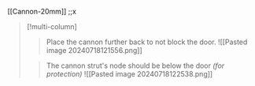 [[Cannon-20mm]] ;;x

>[!multi-column]
>>Place the cannon further back to not block the door.
>>![[Pasted image 20240718121556.png]]
>
>>The cannon strut's node should be below the door *(for protection)*
>>![[Pasted image 20240718122538.png]]